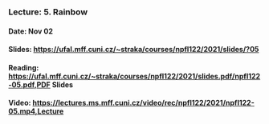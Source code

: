 ### Lecture: 5. Rainbow
#### Date: Nov 02
#### Slides: https://ufal.mff.cuni.cz/~straka/courses/npfl122/2021/slides/?05
#### Reading: https://ufal.mff.cuni.cz/~straka/courses/npfl122/2021/slides.pdf/npfl122-05.pdf,PDF Slides
#### Video: https://lectures.ms.mff.cuni.cz/video/rec/npfl122/2021/npfl122-05.mp4,Lecture
